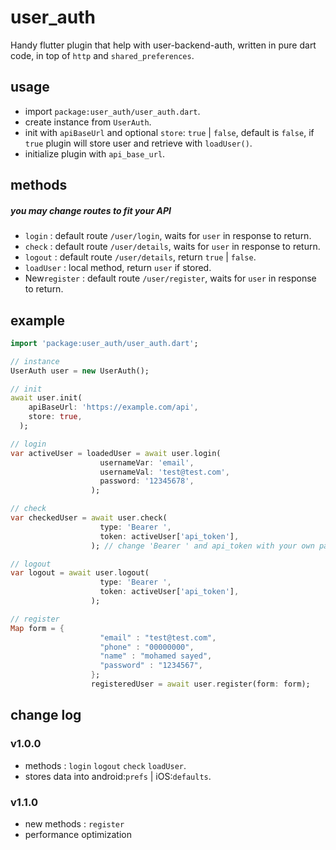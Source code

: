 # user_auth

Handy flutter plugin that help with user-backend-auth, written in pure dart code, in top of `http` and `shared_preferences`.

## usage
* import `package:user_auth/user_auth.dart`.
* create instance from `UserAuth`.
* init with `apiBaseUrl` and optional `store`: `true` | `false`, default is `false`, if `true` plugin will store user and retrieve with `loadUser()`.
* initialize plugin with `api_base_url`.

## methods
##### you may change routes to fit your API
* `login` : default route `/user/login`, waits for `user` in response to return. 
* `check` : default route `/user/details`, waits for `user` in response to return.  
* `logout` : default route `/user/details`, return `true` | `false`.
* `loadUser` : local method, return `user` if stored.
* New`register` : default route `/user/register`, waits for `user` in response to return. 

## example
```dart
import 'package:user_auth/user_auth.dart';

// instance
UserAuth user = new UserAuth();

// init
await user.init(
    apiBaseUrl: 'https://example.com/api',
    store: true,
  );

// login
var activeUser = loadedUser = await user.login(
                    usernameVar: 'email',
                    usernameVal: 'test@test.com',
                    password: '12345678',
                  );

// check
var checkedUser = await user.check(
                    type: 'Bearer ',
                    token: activeUser['api_token'],
                  ); // change 'Bearer ' and api_token with your own parameter

// logout
var logout = await user.logout(
                    type: 'Bearer ',
                    token: activeUser['api_token'],
                  );

// register
Map form = {
                    "email" : "test@test.com",
                    "phone" : "00000000",
                    "name" : "mohamed sayed",
                    "password" : "1234567",
                  };
                  registeredUser = await user.register(form: form);
```

## change log
### v1.0.0
* methods : `login` `logout` `check` `loadUser`.
* stores data into android:`prefs` | iOS:`defaults`.
### v1.1.0
* new methods : `register`
* performance optimization